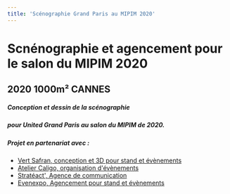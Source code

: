 ```yaml
---
title: 'Scénographie Grand Paris au MIPIM 2020'
---
```


# **Scnénographie et agencement pour le salon du MIPIM 2020**
## 2020 1000m² CANNES

##### Conception et dessin de la scénographie 
##### pour United Grand Paris au salon du MIPIM de 2020.

##### Projet en partenariat avec :
- [Vert Safran, conception et 3D pour stand et évènements](https://www.vertsafran.fr/)
- [Atelier Caligo, organisation d'évènements](https://www.linkedin.com/in/cindy-basin-59123a11a/?originalSubdomain=fr)
- [Stratéact', Agence de communication](https://www.strateact.fr/)
- [Evenexpo, Agencement pour stand et évènements](http://www.evenexpo.biz/)